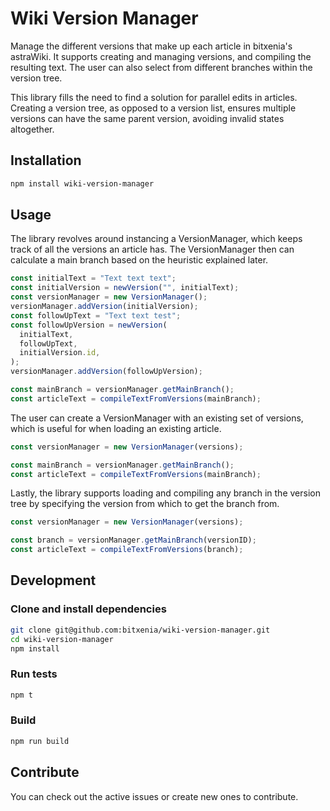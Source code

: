 # Wiki Version Manager

Manage the different versions that make up each article in bitxenia's
astraWiki. It supports creating and managing versions, and compiling
the resulting text. The user can also select from different branches within the
version tree.

This library fills the need to find a solution for parallel edits in articles.
Creating a version tree, as opposed to a version list, ensures multiple
versions can have the same parent version, avoiding invalid states altogether.

## Installation

```bash
npm install wiki-version-manager
```

## Usage

The library revolves around instancing a VersionManager, which keeps track of
all the versions an article has. The VersionManager then can calculate a main
branch based on the heuristic explained later.

```typescript
const initialText = "Text text text";
const initialVersion = newVersion("", initialText);
const versionManager = new VersionManager();
versionManager.addVersion(initialVersion);
const followUpText = "Text text test";
const followUpVersion = newVersion(
  initialText,
  followUpText,
  initialVersion.id,
);
versionManager.addVersion(followUpVersion);

const mainBranch = versionManager.getMainBranch();
const articleText = compileTextFromVersions(mainBranch);
```

The user can create a VersionManager with an existing set of versions, which is
useful for when loading an existing article.

```typescript
const versionManager = new VersionManager(versions);

const mainBranch = versionManager.getMainBranch();
const articleText = compileTextFromVersions(mainBranch);
```

Lastly, the library supports loading and compiling any branch in the version
tree by specifying the version from which to get the branch from.

```typescript
const versionManager = new VersionManager(versions);

const branch = versionManager.getMainBranch(versionID);
const articleText = compileTextFromVersions(branch);
```

## Development

### Clone and install dependencies

```bash
git clone git@github.com:bitxenia/wiki-version-manager.git
cd wiki-version-manager
npm install
```

### Run tests

```bash
npm t
```

### Build

```bash
npm run build
```

## Contribute

You can check out the active issues or create new ones to contribute.

